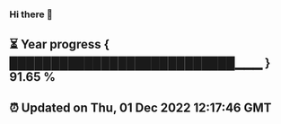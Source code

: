 ### Hi there 👋
⏳ Year progress { ███████████████████████████▁▁▁ } 91.65 %
---
⏰ Updated on Thu, 01 Dec 2022 12:17:46 GMT
---
